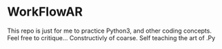 # WorkFlowAR

This repo is just for me to practice Python3, and other coding concepts. 
Feel free to critique... Constructivly of coarse. Self teaching the art of .Py
